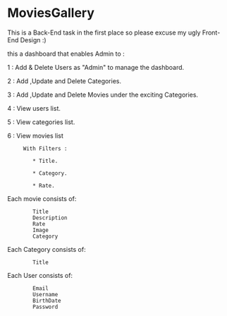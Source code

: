 # MoviesGallery

This is a Back-End task in the first place so please excuse my ugly Front-End Design :)

this a dashboard that enables Admin to :

  1 : Add & Delete Users as "Admin" to manage the dashboard.

  2 : Add ,Update and Delete Categories.
  
  3 : Add ,Update and Delete Movies under the exciting Categories.
  
  4 : View users list.
  
  5 : View categories list.
  
  6 : View movies list 
  
         With Filters :
          
            * Title.
            
            * Category.
            
            * Rate.
            
            
  Each movie consists of:
  
            Title
            Description 
            Rate
            Image
            Category
        
       
  Each Category consists of:
  
            Title
            
            
  Each User consists of:
  
            Email
            Username
            BirthDate            
            Password
            
            


       
 
